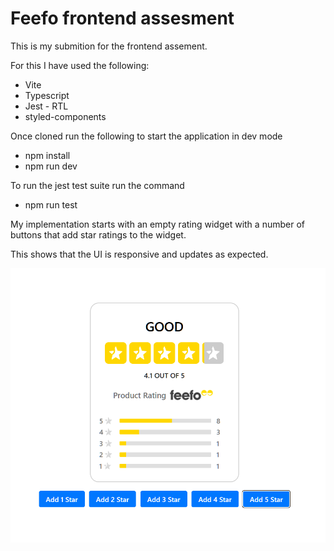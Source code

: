 # Feefo frontend assesment

This is my submition for the frontend assement.

For this I have used the following:

- Vite
- Typescript
- Jest - RTL
- styled-components

Once cloned run the following to start the application in dev mode

- npm install
- npm run dev

To run the jest test suite run the command

- npm run test

My implementation starts with an empty rating widget with a number of buttons that add star ratings to the widget.

This shows that the UI is responsive and updates as expected.

![alt text](image.png)
